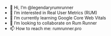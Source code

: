 - 👋 Hi, I’m @legendaryrumrunner
- 👀 I’m interested in Real User Metrics (RUM)
- 🌱 I’m currently learning Google Core Web Vitals
- 💞️ I’m looking to collaborate on Rum Runner
- 📫 How to reach me: rumrunner.pro

<!---
legendaryrumrunner/legendaryrumrunner is a ✨ special ✨ repository because its `README.md` (this file) appears on your GitHub profile.
You can click the Preview link to take a look at your changes.
--->
